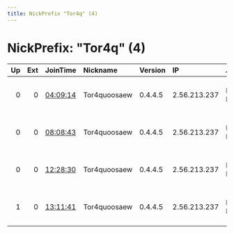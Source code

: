 ```yaml
---
title: NickPrefix "Tor4q" (4)
---
```


# NickPrefix: "Tor4q" (4)

|   Up |   Ext | JoinTime                                                                                            | Nickname     | Version   | IP           | AS       | CC   |   ORp |   Dirp | OS    | Contact                                |   eFamMembers |
|-----:|------:|:----------------------------------------------------------------------------------------------------|:-------------|:----------|:-------------|:---------|:-----|------:|-------:|:------|:---------------------------------------|--------------:|
|    0 |     0 | [04:09:14](https://metrics.torproject.org/rs.html#details/4CED07F13A34F5B486E10CCD0436A45FD565B3E2) | Tor4quoosaew | 0.4.4.5   | 2.56.213.237 | MVPS LTD | nl   |   636 |      0 | Linux | 0xFFFFFFFF Random Person &lt;nobody AT |             1 |
|    0 |     0 | [08:08:43](https://metrics.torproject.org/rs.html#details/038D4E774B4B3EE8F6E47EE01ACE1A051DF57036) | Tor4quoosaew | 0.4.4.5   | 2.56.213.237 | MVPS LTD | nl   |   636 |      0 | Linux | 0xFFFFFFFF Random Person &lt;nobody AT |             1 |
|    0 |     0 | [12:28:30](https://metrics.torproject.org/rs.html#details/9DD933C1ECF30E815B5C06BABE525F82AEA0F43F) | Tor4quoosaew | 0.4.4.5   | 2.56.213.237 | MVPS LTD | nl   |   636 |      0 | Linux | 0xFFFFFFFF Random Person &lt;nobody AT |             1 |
|    1 |     0 | [13:11:41](https://metrics.torproject.org/rs.html#details/AB0AF09E10D242C02506E8FEF726A22C53E22E79) | Tor4quoosaew | 0.4.4.5   | 2.56.213.237 | MVPS LTD | nl   |   636 |      0 | Linux | 0xFFFFFFFF Random Person &lt;nobody AT |             1 |
